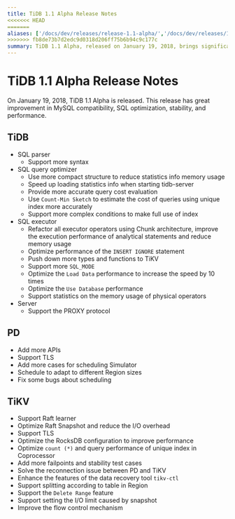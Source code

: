 ```yaml
---
title: TiDB 1.1 Alpha Release Notes
<<<<<<< HEAD
=======
aliases: ['/docs/dev/releases/release-1.1-alpha/','/docs/dev/releases/11alpha/']
>>>>>>> fb8de73b7d2edc9d0318d206ff75b6b94c9c177c
summary: TiDB 1.1 Alpha, released on January 19, 2018, brings significant improvements in MySQL compatibility, SQL optimization, stability, and performance. Key updates include enhanced SQL parser, query optimizer, and executor, as well as server support for the PROXY protocol. PD now offers more APIs, TLS support, and improved scheduling, while TiKV introduces Raft learner support, TLS, and performance optimizations. Additionally, it enhances data recovery tools and improves flow control mechanisms.
---
```


# TiDB 1.1 Alpha Release Notes

On January 19, 2018, TiDB 1.1 Alpha is released. This release has great improvement in MySQL compatibility, SQL optimization, stability, and performance.

## TiDB

- SQL parser
    - Support more syntax
- SQL query optimizer
    - Use more compact structure to reduce statistics info memory usage
    - Speed up loading statistics info when starting tidb-server
    - Provide more accurate query cost evaluation
    - Use `Count-Min Sketch` to estimate the cost of queries using unique index more accurately
    - Support more complex conditions to make full use of index
- SQL executor
    - Refactor all executor operators using Chunk architecture, improve the execution performance of analytical statements and reduce memory usage
    - Optimize performance of the `INSERT IGNORE` statement
    - Push down more types and functions to TiKV
    - Support more `SQL_MODE`
    - Optimize the `Load Data` performance to increase the speed by 10 times
    - Optimize the `Use Database` performance
    - Support statistics on the memory usage of physical operators
- Server
    - Support the PROXY protocol

## PD

- Add more APIs
- Support TLS
- Add more cases for scheduling Simulator
- Schedule to adapt to different Region sizes
- Fix some bugs about scheduling

## TiKV

- Support Raft learner
- Optimize Raft Snapshot and reduce the I/O overhead
- Support TLS
- Optimize the RocksDB configuration to improve performance
- Optimize `count (*)` and query performance of unique index in Coprocessor
- Add more failpoints and stability test cases
- Solve the reconnection issue between PD and TiKV
- Enhance the features of the data recovery tool `tikv-ctl`
- Support splitting according to table in Region
- Support the `Delete Range` feature
- Support setting the I/O limit caused by snapshot
- Improve the flow control mechanism

